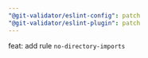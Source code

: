```yaml
---
"@git-validator/eslint-config": patch
"@git-validator/eslint-plugin": patch
---
```


feat: add rule `no-directory-imports`
